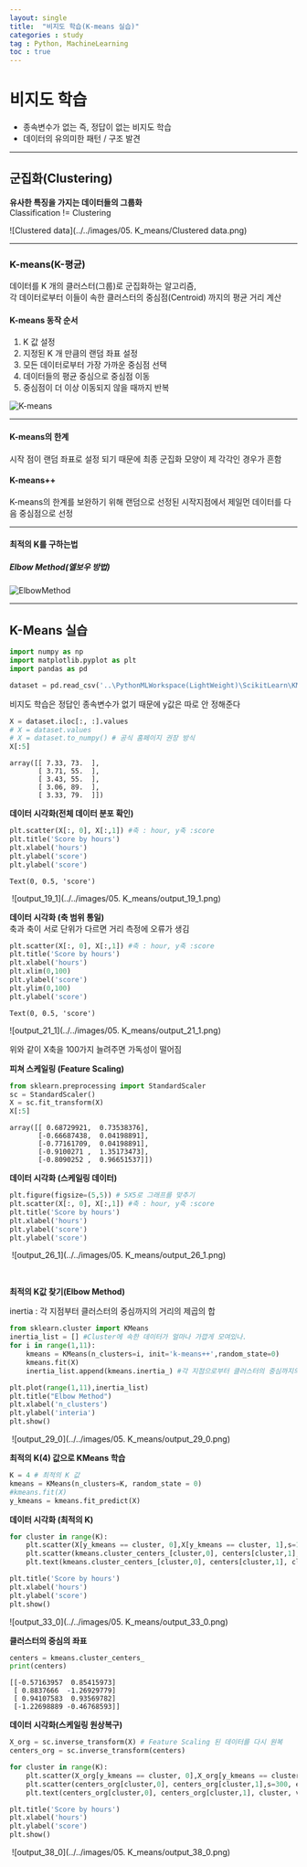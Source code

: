 ```yaml
---
layout: single
title:  "비지도 학습(K-means 실습)"
categories : study
tag : Python, MachineLearning
toc : true
---
```


# 비지도 학습

* 종속변수가 없는 즉, 정답이 없는 비지도 학습
* 데이터의 유의미한 패턴 / 구조 발견

-----

## 군집화(Clustering)
__유사한 특징을 가지는 데이터들의 그룹화__  
Classification != Clustering

![Clustered data](../../images/05. K_means/Clustered data.png)

-----

### K-means(K-평균)
데이터를 K 개의 클러스터(그룹)로 군집화하는 알고리즘,  
각 데이터로부터 이들이 속한 클러스터의 중심점(Centroid) 까지의 평균 거리 계산

#### K-means 동작 순서
1. K 값 설정
2. 지정된 K 개 만큼의 랜덤 좌표 설정
3. 모든 데이터로부터 가장 가까운 중심점 선택
4. 데이터들의 평균 중심으로 중심점 이동
5. 중심점이 더 이상 이동되지 않을 때까지 반복

![K-means](https://velog.velcdn.com/images%2Fjdhyeok97%2Fpost%2Fd42cc804-aa2d-4e9b-9055-c3e525f382f4%2Fhqdefault.jpg)

---

#### K-means의 한계
시작 점이 랜덤 좌표로 설정 되기 때문에
최종 군집화 모양이 제 각각인 경우가 흔함



#### K-means++
K-means의 한계를 보완하기 위해 랜덤으로 선정된 시작지점에서 제일먼 데이터를 다음 중심점으로 선정

---


#### 최적의 K를 구하는법

##### Elbow Method(엘보우 방법)

![ElbowMethod](https://www.oreilly.com/library/view/statistics-for-machine/9781788295758/assets/995b8b58-06f1-4884-a2a1-f3648428e947.png)

----

## K-Means 실습


```python
import numpy as np
import matplotlib.pyplot as plt
import pandas as pd
```


```python
dataset = pd.read_csv('..\PythonMLWorkspace(LightWeight)\ScikitLearn\KMeansData.csv')
```



비지도 학습은 정답인 종속변수가 없기 때문에 y값은 따로 안 정해준다


```python
X = dataset.iloc[:, :].values
# X = dataset.values
# X = dataset.to_numpy() # 공식 홈페이지 권장 방식
X[:5]
```




    array([[ 7.33, 73.  ],
           [ 3.71, 55.  ],
           [ 3.43, 55.  ],
           [ 3.06, 89.  ],
           [ 3.33, 79.  ]])



__데이터 시각화(전체 데이터 분포 확인)__


```python
plt.scatter(X[:, 0], X[:,1]) #축 : hour, y축 :score
plt.title('Score by hours')
plt.xlabel('hours')
plt.ylabel('score')
plt.ylabel('score')
```




    Text(0, 0.5, 'score')


​    ![output_19_1](../../images/05. K_means/output_19_1.png)

__데이터 시각화 (축 범위 통일)__  
축과 축이 서로 단위가 다르면 거리 측정에 오류가 생김


```python
plt.scatter(X[:, 0], X[:,1]) #축 : hour, y축 :score
plt.title('Score by hours')
plt.xlabel('hours')
plt.xlim(0,100)
plt.ylabel('score')
plt.ylim(0,100)
plt.ylabel('score')
```




    Text(0, 0.5, 'score')


![output_21_1](../../images/05. K_means/output_21_1.png)
    


위와 같이 X축을 100가지 늘려주면 가독성이 떨어짐  

__피쳐 스케일링 (Feature Scaling)__


```python
from sklearn.preprocessing import StandardScaler
sc = StandardScaler()
X = sc.fit_transform(X)
X[:5]
```




    array([[ 0.68729921,  0.73538376],
           [-0.66687438,  0.04198891],
           [-0.77161709,  0.04198891],
           [-0.9100271 ,  1.35173473],
           [-0.8090252 ,  0.96651537]])



__데이터 시각화 (스케일링 데이터)__


```python
plt.figure(figsize=(5,5)) # 5X5로 그래프를 맞추기
plt.scatter(X[:, 0], X[:,1]) #축 : hour, y축 :score
plt.title('Score by hours')
plt.xlabel('hours')
plt.ylabel('score')
plt.ylabel('score')
```


​    ![output_26_1](../../images/05. K_means/output_26_1.png)

​    

__최적의 K값 찾기(Elbow Method)__

inertia : 각 지점부터 클러스터의 중심까지의 거리의 제곱의 합


```python
from sklearn.cluster import KMeans
inertia_list = [] #Cluster에 속한 데이터가 얼마나 가깝게 모여있나.
for i in range(1,11):
    kmeans = KMeans(n_clusters=i, init='k-means++',random_state=0)
    kmeans.fit(X)
    inertia_list.append(kmeans.inertia_) #각 지점으로부터 클러스터의 중심까지의 거리의 제곱의 합

plt.plot(range(1,11),inertia_list)
plt.title("Elbow Method")
plt.xlabel('n_clusters')
plt.ylabel('interia')
plt.show()
```


​    ![output_29_0](../../images/05. K_means/output_29_0.png)
​    

__최적의 K(4) 값으로 KMeans 학습__


```python
K = 4 # 최적의 K 값
kmeans = KMeans(n_clusters=K, random_state = 0)
#kmeans.fit(X)
y_kmeans = kmeans.fit_predict(X)
```

__데이터 시각화 (최적의 K)__


```python
for cluster in range(K):
    plt.scatter(X[y_kmeans == cluster, 0],X[y_kmeans == cluster, 1],s=100, edgecolors='black')
    plt.scatter(kmeans.cluster_centers_[cluster,0], centers[cluster,1],s=300, edgecolor='black',color='yellow',marker='s')
    plt.text(kmeans.cluster_centers_[cluster,0], centers[cluster,1], cluster, va='center', ha='center') #클러스터 텍스트 출력

plt.title('Score by hours')
plt.xlabel('hours')
plt.ylabel('score')
plt.show()
```


![output_33_0](../../images/05. K_means/output_33_0.png)
    

__클러스터의 중심의 좌표__


```python
centers = kmeans.cluster_centers_
print(centers)
```

    [[-0.57163957  0.85415973]
     [ 0.8837666  -1.26929779]
     [ 0.94107583  0.93569782]
     [-1.22698889 -0.46768593]]

__데이터 시각화(스케일링 원상복구)__


```python
X_org = sc.inverse_transform(X) # Feature Scaling 된 데이터를 다시 원복
centers_org = sc.inverse_transform(centers)
```


```python
for cluster in range(K):
    plt.scatter(X_org[y_kmeans == cluster, 0],X_org[y_kmeans == cluster, 1],s=100, edgecolors='black')
    plt.scatter(centers_org[cluster,0], centers_org[cluster,1],s=300, edgecolor='black',color='yellow',marker='s')
    plt.text(centers_org[cluster,0], centers_org[cluster,1], cluster, va='center', ha='center') #클러스터 텍스트 출력

plt.title('Score by hours')
plt.xlabel('hours')
plt.ylabel('score')
plt.show()
```


​    ![output_38_0](../../images/05. K_means/output_38_0.png)
​    

